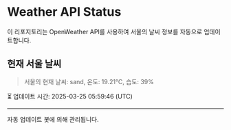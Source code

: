 
# Weather API Status

이 리포지토리는 OpenWeather API를 사용하여 서울의 날씨 정보를 자동으로 업데이트합니다.

## 현재 서울 날씨
> 서울의 현재 날씨: sand, 온도: 19.21°C, 습도: 39%

⏳ 업데이트 시간: 2025-03-25 05:59:46 (UTC)

---
자동 업데이트 봇에 의해 관리됩니다.
